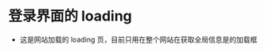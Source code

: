 <!--
 * @Author: Hughie
 * @Date: 2020-06-28 09:42:12
 * @LastEditTime: 2020-06-28 09:43:34
 * @LastEditors: Hughie
 * @Description:
-->

# 登录界面的 loading

- 这是网站加载的 loading 页，目前只用在整个网站在获取全局信息是的加载框
